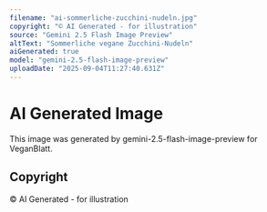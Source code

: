 ```yaml
---
filename: "ai-sommerliche-zucchini-nudeln.jpg"
copyright: "© AI Generated - for illustration"
source: "Gemini 2.5 Flash Image Preview"
altText: "Sommerliche vegane Zucchini-Nudeln"
aiGenerated: true
model: "gemini-2.5-flash-image-preview"
uploadDate: "2025-09-04T11:27:40.631Z"
---
```


# AI Generated Image

This image was generated by gemini-2.5-flash-image-preview for VeganBlatt.

## Copyright
© AI Generated - for illustration
